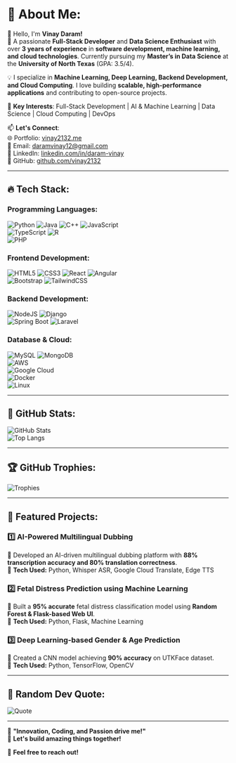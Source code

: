 # 💫 About Me:
👋 Hello, I'm **Vinay Daram!**  
🚀 A passionate **Full-Stack Developer** and **Data Science Enthusiast** with over **3 years of experience** in **software development, machine learning, and cloud technologies**. Currently pursuing my **Master’s in Data Science** at the **University of North Texas** (GPA: 3.5/4).  

💡 I specialize in **Machine Learning, Deep Learning, Backend Development, and Cloud Computing**. I love building **scalable, high-performance applications** and contributing to open-source projects.  

🎯 **Key Interests**: Full-Stack Development | AI & Machine Learning | Data Science | Cloud Computing | DevOps  

📫 **Let's Connect**:  
🌐 Portfolio: [vinay2132.me](https://bit.ly/3YAmQ4L)  
📧 Email: daramvinay12@gmail.com  
💼 LinkedIn: [linkedin.com/in/daram-vinay](https://www.linkedin.com/in/daramvinay/)  
🐙 GitHub: [github.com/vinay2132](https://github.com/vinay2132)  

---

## 🔥 Tech Stack:

### Programming Languages:
![Python](https://img.shields.io/badge/Python-%233367A0.svg?style=for-the-badge&logo=python&logoColor=ffdd54) 
![Java](https://img.shields.io/badge/Java-%23ED8B00.svg?style=for-the-badge&logo=openjdk&logoColor=white) 
![C++](https://img.shields.io/badge/C%2B%2B-%2300599C.svg?style=for-the-badge&logo=c%2B%2B&logoColor=white) 
![JavaScript](https://img.shields.io/badge/javascript-%23323330.svg?style=for-the-badge&logo=javascript&logoColor=%23F7DF1E)  
![TypeScript](https://img.shields.io/badge/typescript-%23007ACC.svg?style=for-the-badge&logo=typescript&logoColor=white) 
![R](https://img.shields.io/badge/R-%23276DC3.svg?style=for-the-badge&logo=r&logoColor=white)  
![PHP](https://img.shields.io/badge/php-%23777BB4.svg?style=for-the-badge&logo=php&logoColor=white) 

### Frontend Development:
![HTML5](https://img.shields.io/badge/html5-%23E34F26.svg?style=for-the-badge&logo=html5&logoColor=white) 
![CSS3](https://img.shields.io/badge/css3-%231572B6.svg?style=for-the-badge&logo=css3&logoColor=white) 
![React](https://img.shields.io/badge/react-%2320232a.svg?style=for-the-badge&logo=react&logoColor=%2361DAFB) 
![Angular](https://img.shields.io/badge/angular-%23DD0031.svg?style=for-the-badge&logo=angular&logoColor=white)  
![Bootstrap](https://img.shields.io/badge/bootstrap-%238511FA.svg?style=for-the-badge&logo=bootstrap&logoColor=white) 
![TailwindCSS](https://img.shields.io/badge/tailwindcss-%2338B2AC.svg?style=for-the-badge&logo=tailwind-css&logoColor=white) 

### Backend Development:
![NodeJS](https://img.shields.io/badge/node.js-6DA55F?style=for-the-badge&logo=node.js&logoColor=white) 
![Django](https://img.shields.io/badge/Django-%23092E20.svg?style=for-the-badge&logo=django&logoColor=white)  
![Spring Boot](https://img.shields.io/badge/springboot-%236DB33F.svg?style=for-the-badge&logo=springboot&logoColor=white) 
![Laravel](https://img.shields.io/badge/laravel-%23FF2D20.svg?style=for-the-badge&logo=laravel&logoColor=white)  

### Database & Cloud:
![MySQL](https://img.shields.io/badge/mysql-%2300000f.svg?style=for-the-badge&logo=mysql&logoColor=white) 
![MongoDB](https://img.shields.io/badge/MongoDB-%234ea94b.svg?style=for-the-badge&logo=mongodb&logoColor=white)  
![AWS](https://img.shields.io/badge/AWS-%23FF9900.svg?style=for-the-badge&logo=amazon-aws&logoColor=white)  
![Google Cloud](https://img.shields.io/badge/GCP-%234285F4.svg?style=for-the-badge&logo=google-cloud&logoColor=white)  
![Docker](https://img.shields.io/badge/docker-%230db7ed.svg?style=for-the-badge&logo=docker&logoColor=white)  
![Linux](https://img.shields.io/badge/Linux-FCC624?style=for-the-badge&logo=linux&logoColor=black)  

---

## 🚀 GitHub Stats:
![GitHub Stats](https://github-readme-stats.vercel.app/api?username=vinay2132&theme=react&hide_border=false&include_all_commits=true&count_private=true)  
![Top Langs](https://github-readme-stats.vercel.app/api/top-langs/?username=vinay2132&theme=react&hide_border=false&include_all_commits=true&count_private=true&layout=compact)  

---

## 🏆 GitHub Trophies:
![Trophies](https://github-profile-trophy.vercel.app/?username=vinay2132&theme=dark_dimmed&no-frame=false&no-bg=true&margin-w=4)  

---

## 🎯 Featured Projects:
### 1️⃣ **AI-Powered Multilingual Dubbing**  
🔹 Developed an AI-driven multilingual dubbing platform with **88% transcription accuracy and 80% translation correctness**.  
🔹 **Tech Used:** Python, Whisper ASR, Google Cloud Translate, Edge TTS  

### 2️⃣ **Fetal Distress Prediction using Machine Learning**  
🔹 Built a **95% accurate** fetal distress classification model using **Random Forest & Flask-based Web UI**.  
🔹 **Tech Used:** Python, Flask, Machine Learning  

### 3️⃣ **Deep Learning-based Gender & Age Prediction**  
🔹 Created a CNN model achieving **90% accuracy** on UTKFace dataset.  
🔹 **Tech Used:** Python, TensorFlow, OpenCV  

---

## 📝 Random Dev Quote:
![Quote](https://quotes-github-readme.vercel.app/api?type=horizontal&theme=radical)  

---

🔹 **"Innovation, Coding, and Passion drive me!"**  
🔹 **Let's build amazing things together!**  

🚀 **Feel free to reach out!**  

